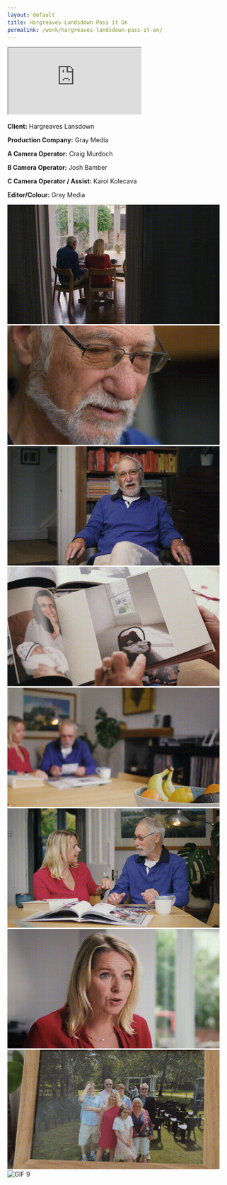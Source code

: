 ```yaml
---
layout: default
title: Hargreaves Landsdown Pass it On
permalink: /work/hargreaves-landsdown-pass-it-on/
---
```


<div class="container mt-5 pt-5">
<div class="ratio ratio-16x9 mb-5">
  <iframe src="https://www.youtube.com/embed/XsKwefBP6Y0?controls=0&modestbranding=1&rel=0&iv_load_policy=3&fs=0&disablekb=1" title="Hargreaves Landsdown Pass it On" allowfullscreen></iframe>
</div>

  <p class="mb-2"><strong>Client:</strong> Hargreaves Lansdown</p>
  <p class="mb-2"><strong>Production Company:</strong> Gray Media</p>
  <p class="mb-2"><strong>A Camera Operator:</strong> Craig Murdoch</p>
  <p class="mb-2"><strong>B Camera Operator:</strong> Josh Bamber</p>
  <p class="mb-2"><strong>C Camera Operator / Assist:</strong> Karol Kolecava</p>
  <p class="mb-2"><strong>Editor/Colour:</strong> Gray Media</p>

<div class="row g-4">
  <div class="col-md-4"><img src="/assets/gifs/passit_001.gif" class="grid-image" alt="GIF 1"></div>
  <div class="col-md-4"><img src="/assets/gifs/passit_002.gif" class="grid-image" alt="GIF 2"></div>
  <div class="col-md-4"><img src="/assets/gifs/passit_003.gif" class="grid-image" alt="GIF 3"></div>
  <div class="col-md-4"><img src="/assets/gifs/passit_004.gif" class="grid-image" alt="GIF 4"></div>
  <div class="col-md-4"><img src="/assets/gifs/passit_005.gif" class="grid-image" alt="GIF 5"></div>
  <div class="col-md-4"><img src="/assets/gifs/passit_006.gif" class="grid-image" alt="GIF 6"></div>
  <div class="col-md-4"><img src="/assets/gifs/passit_007.gif" class="grid-image" alt="GIF 7"></div>
  <div class="col-md-4"><img src="/assets/gifs/passit_008.gif" class="grid-image" alt="GIF 8"></div>
  <div class="col-md-4"><img src="/assets/gifs/passit_009.gif" class="grid-image" alt="GIF 9"></div>
</div>
